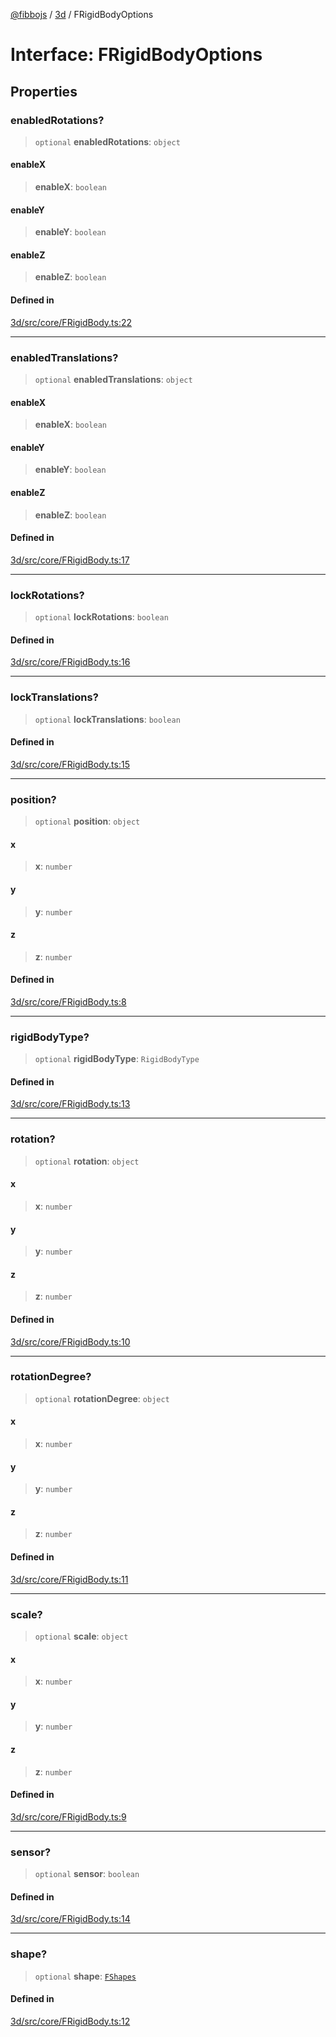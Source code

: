 [@fibbojs](/api/index) / [3d](/api/3d) / FRigidBodyOptions

# Interface: FRigidBodyOptions

## Properties

### enabledRotations?

> `optional` **enabledRotations**: `object`

#### enableX

> **enableX**: `boolean`

#### enableY

> **enableY**: `boolean`

#### enableZ

> **enableZ**: `boolean`

#### Defined in

[3d/src/core/FRigidBody.ts:22](https://github.com/fibbojs/fibbo/blob/fc0b9ae1dcd24855b80ad46a69cb7005bbcce7f4/packages/3d/src/core/FRigidBody.ts#L22)

***

### enabledTranslations?

> `optional` **enabledTranslations**: `object`

#### enableX

> **enableX**: `boolean`

#### enableY

> **enableY**: `boolean`

#### enableZ

> **enableZ**: `boolean`

#### Defined in

[3d/src/core/FRigidBody.ts:17](https://github.com/fibbojs/fibbo/blob/fc0b9ae1dcd24855b80ad46a69cb7005bbcce7f4/packages/3d/src/core/FRigidBody.ts#L17)

***

### lockRotations?

> `optional` **lockRotations**: `boolean`

#### Defined in

[3d/src/core/FRigidBody.ts:16](https://github.com/fibbojs/fibbo/blob/fc0b9ae1dcd24855b80ad46a69cb7005bbcce7f4/packages/3d/src/core/FRigidBody.ts#L16)

***

### lockTranslations?

> `optional` **lockTranslations**: `boolean`

#### Defined in

[3d/src/core/FRigidBody.ts:15](https://github.com/fibbojs/fibbo/blob/fc0b9ae1dcd24855b80ad46a69cb7005bbcce7f4/packages/3d/src/core/FRigidBody.ts#L15)

***

### position?

> `optional` **position**: `object`

#### x

> **x**: `number`

#### y

> **y**: `number`

#### z

> **z**: `number`

#### Defined in

[3d/src/core/FRigidBody.ts:8](https://github.com/fibbojs/fibbo/blob/fc0b9ae1dcd24855b80ad46a69cb7005bbcce7f4/packages/3d/src/core/FRigidBody.ts#L8)

***

### rigidBodyType?

> `optional` **rigidBodyType**: `RigidBodyType`

#### Defined in

[3d/src/core/FRigidBody.ts:13](https://github.com/fibbojs/fibbo/blob/fc0b9ae1dcd24855b80ad46a69cb7005bbcce7f4/packages/3d/src/core/FRigidBody.ts#L13)

***

### rotation?

> `optional` **rotation**: `object`

#### x

> **x**: `number`

#### y

> **y**: `number`

#### z

> **z**: `number`

#### Defined in

[3d/src/core/FRigidBody.ts:10](https://github.com/fibbojs/fibbo/blob/fc0b9ae1dcd24855b80ad46a69cb7005bbcce7f4/packages/3d/src/core/FRigidBody.ts#L10)

***

### rotationDegree?

> `optional` **rotationDegree**: `object`

#### x

> **x**: `number`

#### y

> **y**: `number`

#### z

> **z**: `number`

#### Defined in

[3d/src/core/FRigidBody.ts:11](https://github.com/fibbojs/fibbo/blob/fc0b9ae1dcd24855b80ad46a69cb7005bbcce7f4/packages/3d/src/core/FRigidBody.ts#L11)

***

### scale?

> `optional` **scale**: `object`

#### x

> **x**: `number`

#### y

> **y**: `number`

#### z

> **z**: `number`

#### Defined in

[3d/src/core/FRigidBody.ts:9](https://github.com/fibbojs/fibbo/blob/fc0b9ae1dcd24855b80ad46a69cb7005bbcce7f4/packages/3d/src/core/FRigidBody.ts#L9)

***

### sensor?

> `optional` **sensor**: `boolean`

#### Defined in

[3d/src/core/FRigidBody.ts:14](https://github.com/fibbojs/fibbo/blob/fc0b9ae1dcd24855b80ad46a69cb7005bbcce7f4/packages/3d/src/core/FRigidBody.ts#L14)

***

### shape?

> `optional` **shape**: [`FShapes`](../enumerations/FShapes.md)

#### Defined in

[3d/src/core/FRigidBody.ts:12](https://github.com/fibbojs/fibbo/blob/fc0b9ae1dcd24855b80ad46a69cb7005bbcce7f4/packages/3d/src/core/FRigidBody.ts#L12)
